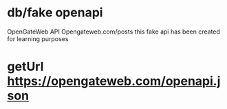 # db/fake openapi
OpenGateWeb API
Opengateweb.com/posts
this fake api has been created for learning purposes
# getUrl https://opengateweb.com/openapi.json
